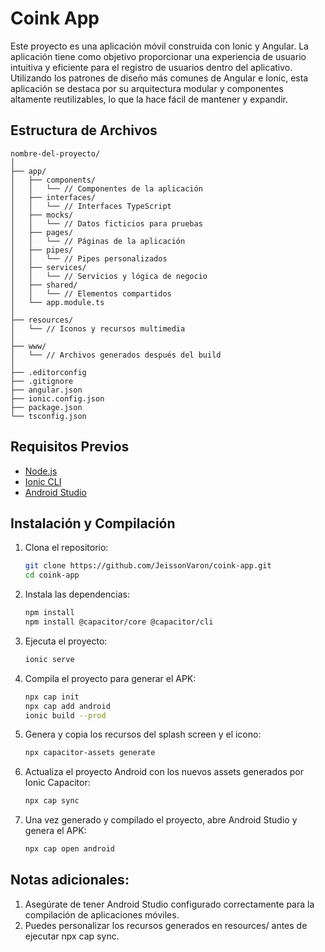 # Coink App

Este proyecto es una aplicación móvil construida con Ionic y Angular. La aplicación tiene como objetivo proporcionar una experiencia de usuario intuitiva y eficiente para el registro de usuarios dentro del aplicativo. Utilizando los patrones de diseño más comunes de Angular e Ionic, esta aplicación se destaca por su arquitectura modular y componentes altamente reutilizables, lo que la hace fácil de mantener y expandir.

## Estructura de Archivos

```plaintext
nombre-del-proyecto/
│
├── app/
│   ├── components/
│   │   └── // Componentes de la aplicación
│   ├── interfaces/
│   │   └── // Interfaces TypeScript
│   ├── mocks/
│   │   └── // Datos ficticios para pruebas
│   ├── pages/
│   │   └── // Páginas de la aplicación
│   ├── pipes/
│   │   └── // Pipes personalizados
│   ├── services/
│   │   └── // Servicios y lógica de negocio
│   ├── shared/
│   │   └── // Elementos compartidos
│   └── app.module.ts
│
├── resources/
│   └── // Iconos y recursos multimedia
│
├── www/
│   └── // Archivos generados después del build
│
├── .editorconfig
├── .gitignore
├── angular.json
├── ionic.config.json
├── package.json
└── tsconfig.json

```

## Requisitos Previos

- [Node.js](https://nodejs.org/)
- [Ionic CLI](https://ionicframework.com/docs/cli)
- [Android Studio](https://developer.android.com/studio)

## Instalación y Compilación

1. Clona el repositorio:

   ```sh
   git clone https://github.com/JeissonVaron/coink-app.git
   cd coink-app
   ```

2. Instala las dependencias:

   ```sh
   npm install
   npm install @capacitor/core @capacitor/cli
   ```

3. Ejecuta el proyecto:

   ```sh
   ionic serve
   ```

4. Compila el proyecto para generar el APK:

   ```sh
   npx cap init
   npx cap add android
   ionic build --prod
   ```

5. Genera y copia los recursos del splash screen y el icono:

   ```sh
   npx capacitor-assets generate
   ```

6. Actualiza el proyecto Android con los nuevos assets generados por Ionic Capacitor:

   ```sh
   npx cap sync
   ```

7. Una vez generado y compilado el proyecto, abre Android Studio y genera el APK:

   ```sh
   npx cap open android
   ```

## Notas adicionales:
1. Asegúrate de tener Android Studio configurado correctamente para la compilación de aplicaciones móviles.
2. Puedes personalizar los recursos generados en resources/ antes de ejecutar npx cap sync.
